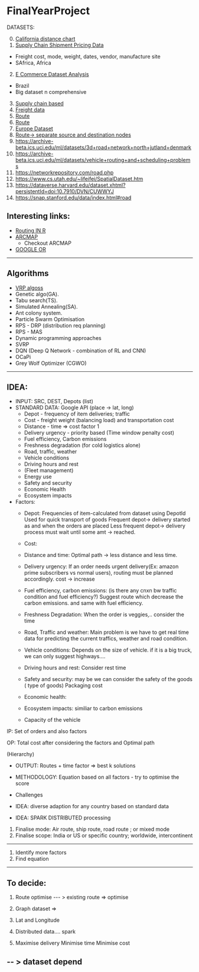 # FinalYearProject
DATASETS:

0. [California distance chart](https://mileagemath.com/distance/california)
1. [Supply Chain Shipment Pricing Data](https://www.kaggle.com/divyeshardeshana/supply-chain-shipment-pricing-data)  
  - Freight cost, mode, weight, dates, vendor, manufacture site
  - SAfrica, Africa
2. [E Commerce Dataset Analysis](https://www.kaggle.com/gsdeepakkumar/e-commerce-dataset-analysis/data?select=olist_order_payments_dataset.csv)
  - Brazil
  - Big dataset n comprehensive
3. [Supply chain based](https://data.world/search?q=supply+chain)
4. [Freight data](https://data.world/datasets/freight)
5. [Route](https://www.kaggle.com/open-flights/flight-route-database)
6. [Route](https://openflights.org/data.html)
7. [Europe Dataset](https://github.com/jwang0306/vehicle-routing-problem/tree/master/data)
8. [Route-> separate source and destination nodes](https://github.com/tejasvi/routero/tree/master/data)
9. https://archive-beta.ics.uci.edu/ml/datasets/3d+road+network+north+jutland+denmark
10. https://archive-beta.ics.uci.edu/ml/datasets/vehicle+routing+and+scheduling+problems
11. https://networkrepository.com/road.php
12. https://www.cs.utah.edu/~lifeifei/SpatialDataset.htm
13. https://dataverse.harvard.edu/dataset.xhtml?persistentId=doi:10.7910/DVN/CUWWYJ
14. https://snap.stanford.edu/data/index.html#road



## Interesting links:
- [Routing IN R](https://www.kaggle.com/sebastianodiluozzo/route-dataset-and-code?select=MappingRoutes.R)
- [ARCMAP](https://desktop.arcgis.com/en/arcmap/latest/extensions/network-analyst/exercise-3-finding-the-best-route-using-a-network-dataset.htm)
  - Checkout ARCMAP
- [GOOGLE OR](https://www.google.com/url?sa=t&rct=j&q=&esrc=s&source=web&cd=&cad=rja&uact=8&ved=2ahUKEwjEq7nzwaPyAhXS4jgGHbNlBpwQjBAwAnoECBcQAQ&url=https%3A%2F%2Fdevelopers.google.com%2Foptimization%2Frouting%2Frouting_options&usg=AOvVaw01QKtOiYWb65TzGau573cq)
---
## Algorithms
- [VRP algoss](https://neo.lcc.uma.es/vrp/solution-methods/)
- Genetic algo(GA).
- Tabu search(TS).
- Simulated Annealing(SA).
- Ant colony system.
- Particle Swarm Optimisation 
- RPS - DRP (distribution req planning)
- RPS - MAS 
- Dynamic programming approaches
- SVRP
- DQN (Deep Q Network - combination of RL and CNN)
- OCaPi
- Grey Wolf Optimizer (CGWO)



---
## IDEA:
- INPUT: SRC, DEST, Depots (list)
- STANDARD DATA: Google API (place -> lat, long)
    - Depot - frequency of item deliveries; traffic
    - Cost  - freight weight (balancing load) and transportation cost
    - Distance - time => cost factor 1
    - Delivery urgency - priority based (Time window penalty cost)
    - Fuel efficiency, Carbon emissions
    - Freshness degradation (for cold logistics alone)
    - Road, traffic, weather
    - Vehicle conditions
    - Driving hours and rest
    - (Fleet management)
    - Energy use
    - Safety and security
    - Economic Health
    - Ecosystem impacts
 - Factors:  
    - Depot:
        Frequencies of item-calculated from dataset using DepotId
        Used for quick transport of goods
        Frequent depot-> delivery started as and when the orders are placed
        Less frequent depot-> delivery process must wait until some amt -> reached.

    - Cost:


    - Distance and time:
          Optimal path -> less distance and less time.

    - Delivery urgency:
          If an order needs urgent delivery(Ex: amazon prime subscribers vs normal users),
          routing must be planned accordingly. cost -> increase


    - Fuel efficiency, carbon emissions:
          (is there any cnxn bw traffic condition and fuel efficiency?)
          Suggest route which decrease the carbon emissions.
          and same with fuel efficiency.

    - Freshness Degradation:
          When the order is veggies,..
          consider the time

    - Road, Traffic and weather:
          Main problem is we have to get real time data for predicting the current traffics, weather and road condition.

    - Vehicle conditions:
          Depends on the size of vehicle. if it is a big truck, we can only suggest highways....

    - Driving hours and rest:
          Consider rest time

     - Safety and security:
          may be we can consider the safety of the goods ( type of goods)
          Packaging cost 

     - Economic health:
     - Ecosystem impacts:
          similiar to carbon emissions

     - Capacity of the vehicle


IP:
Set of orders
and also factors

OP:
Total cost after considering the factors and
Optimal path

(Hierarchy)


- OUTPUT: Routes + time factor => best k solutions
- METHODOLOGY: Equation based on all factors - try to optimise the score 

- Challenges 
- IDEA: diverse adaption for any country based on standard data
- IDEA: SPARK DISTRIBUTED processing 
1. Finalise mode: Air route, ship route, road route ; or mixed mode
2. Finalise scope: India or US or specific country; 
worldwide, intercontinent


---
1. Identify more factors 
2. Find equation


---


## To decide:
1. Route optimise --- > existing route => optimise
2. Graph dataset => 
3. Lat and Longitude
3. Distributed data.... spark

4. Maximise delivery
Minimise time
Minimise cost

-- > dataset depend
---


